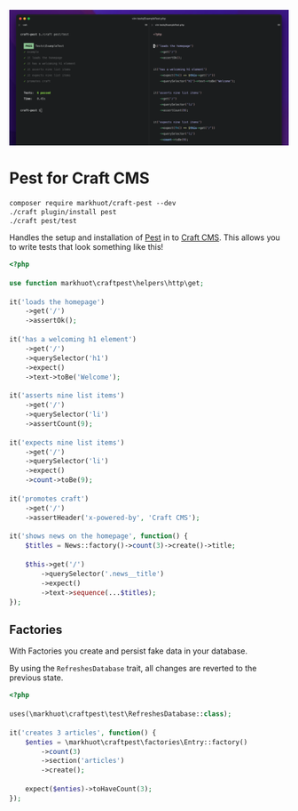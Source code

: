 ![craft-pest screen shot](./screenshot.png)

# Pest for Craft CMS

```shell
composer require markhuot/craft-pest --dev
./craft plugin/install pest
./craft pest/test
```

Handles the setup and installation of [Pest](https://pestphp.com) in to [Craft CMS](https://craftcms.com). This allows you to write tests that look something like this!

```php
<?php

use function markhuot\craftpest\helpers\http\get;

it('loads the homepage')
    ->get('/')
    ->assertOk();

it('has a welcoming h1 element')
    ->get('/')
    ->querySelector('h1')
    ->expect()
    ->text->toBe('Welcome');
        
it('asserts nine list items')
    ->get('/')
    ->querySelector('li')
    ->assertCount(9);

it('expects nine list items')
    ->get('/')
    ->querySelector('li')
    ->expect()
    ->count->toBe(9);

it('promotes craft')
    ->get('/')
    ->assertHeader('x-powered-by', 'Craft CMS');

it('shows news on the homepage', function() {
    $titles = News::factory()->count(3)->create()->title;

    $this->get('/')
        ->querySelector('.news__title')
        ->expect()
        ->text->sequence(...$titles);
});
```

## Factories

With Factories you create and persist fake data in your database.

By using the `RefreshesDatabase` trait, all changes are reverted to the previous state.


```php
<?php

uses(\markhuot\craftpest\test\RefreshesDatabase::class);

it('creates 3 articles', function() {
    $enties = \markhuot\craftpest\factories\Entry::factory()
        ->count(3)
        ->section('articles')
        ->create();

    expect($enties)->toHaveCount(3);
});

```


